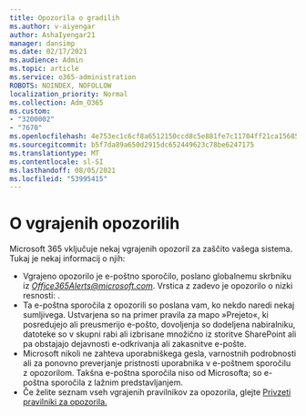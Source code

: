 ```yaml
---
title: Opozorila o gradilih
ms.author: v-aiyengar
author: AshaIyengar21
manager: dansimp
ms.date: 02/17/2021
ms.audience: Admin
ms.topic: article
ms.service: o365-administration
ROBOTS: NOINDEX, NOFOLLOW
localization_priority: Normal
ms.collection: Adm_O365
ms.custom:
- "3200002"
- "7670"
ms.openlocfilehash: 4e753ec1c6cf8a6512150ccd8c5e881fe7c11704ff21ca15685a505a8f106da2
ms.sourcegitcommit: b5f7da89a650d2915dc652449623c78be6247175
ms.translationtype: MT
ms.contentlocale: sl-SI
ms.lasthandoff: 08/05/2021
ms.locfileid: "53995415"
---
```

# <a name="about-built-in-alerts"></a>O vgrajenih opozorilih

Microsoft 365 vključuje nekaj vgrajenih opozoril za zaščito vašega sistema. Tukaj je nekaj informacij o njih:

- Vgrajeno opozorilo je e-poštno sporočilo, poslano globalnemu skrbniku iz *Office365Alerts@microsoft.com*. Vrstica z zadevo je opozorilo o nizki resnosti: <name of alert policy> .
- Ta e-poštna sporočila z opozorili so poslana vam, ko nekdo naredi nekaj sumljivega. Ustvarjena so na primer pravila za mapo »Prejeto«, ki posredujejo ali preusmerijo e-pošto, dovoljenja so dodeljena nabiralniku, datoteke so v skupni rabi ali izbrisane množično iz storitve SharePoint ali pa obstajajo dejavnosti e-odkrivanja ali zakasnitve e-pošte.
- Microsoft nikoli ne zahteva uporabniškega gesla, varnostnih podrobnosti ali za ponovno preverjanje pristnosti uporabnika v e-poštnem sporočilu z opozorilom. Takšna e-poštna sporočila niso od Microsofta; so e-poštna sporočila z lažnim predstavljanjem.
- Če želite seznam vseh vgrajenih pravilnikov za opozorila, glejte [Privzeti pravilniki za opozorila.](https://go.microsoft.com/fwlink/?linkid=2103170)